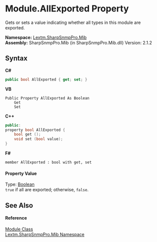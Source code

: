 # Module.AllExported Property 
 

Gets or sets a value indicating whether all types in this module are exported.

**Namespace:**&nbsp;<a href="N_Lextm_SharpSnmpPro_Mib">Lextm.SharpSnmpPro.Mib</a><br />**Assembly:**&nbsp;SharpSnmpPro.Mib (in SharpSnmpPro.Mib.dll) Version: 2.1.2

## Syntax

**C#**<br />
``` C#
public bool AllExported { get; set; }
```

**VB**<br />
``` VB
Public Property AllExported As Boolean
	Get
	Set
```

**C++**<br />
``` C++
public:
property bool AllExported {
	bool get ();
	void set (bool value);
}
```

**F#**<br />
``` F#
member AllExported : bool with get, set

```


#### Property Value
Type: <a href="https://docs.microsoft.com/dotnet/api/system.boolean" target="_blank" rel="noopener noreferrer">Boolean</a><br />`true` if all are exported; otherwise, `false`.

## See Also


#### Reference
<a href="T_Lextm_SharpSnmpPro_Mib_Module">Module Class</a><br /><a href="N_Lextm_SharpSnmpPro_Mib">Lextm.SharpSnmpPro.Mib Namespace</a><br />